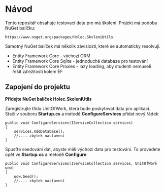 # Návod

Tento repositář obsahuje testovací data pro má školení. Projekt má podobu NuGet balíčku:

    https://www.nuget.org/packages/Holec.SkoleniUtils

Samotný NuGet balíček má několik závislostí, které se automaticky resolvují.

- Entity Framework Core - výchozí ORM
- Entity Framework Core Sqlite - jednoduchá databáze pro testování
- Entity Framework Core Proxies - lazy loading, aby studenti nemuseli řešit záležitosti kolem EF



## Zapojení do projektu

**Přidejte NuGet balíček Holec.SkoleniUtils**

Zaregistrujte třídu UnitOfWork, která bude poskytovat data pro aplikaci. Stačí v souboru **Startup.cs** a metodě **ConfigureServices** přidat nový řádek:


    public void ConfigureServices(IServiceCollection services)
    {
        services.AddDatabase();
        //.... zbytek nastavení
    }

Spusťte seedování dat, abyste měli výchozí data pro testování. To provedete opět ve **Startup.cs** a metodě **Configure**:


    public void ConfigureServices(IServiceCollection services, UnitOfWork uow)
    {
        uow.Seed();
        //.... zbytek nastavení
    }

